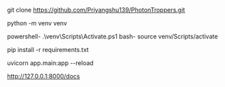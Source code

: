 git clone https://github.com/Priyangshu139/PhotonTroppers.git

python -m venv venv

powershell-
.\venv\Scripts\Activate.ps1 
bash-
source venv/Scripts/activate

pip install -r requirements.txt

uvicorn app.main:app --reload  

http://127.0.0.1:8000/docs
